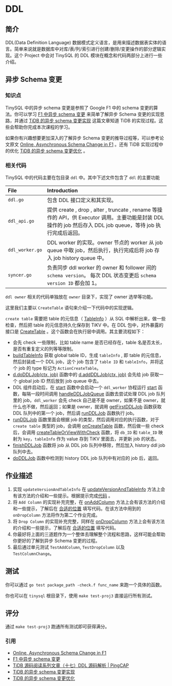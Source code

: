 # DDL

## 简介

DDL(Data Definition Language) 数据模式定义语言，是用来描述数据表实体的语言。简单来说就是数据库中对库/表/列/索引进行创建/删除/变更操作的部分逻辑实现。这个 Project 中会对 TinySQL 的 DDL 模块在概念和代码两部分上进行一些介绍。

## 异步 Schema 变更

### 知识点

TinySQL 中的异步 schema 变更是参照了 Google F1 中的 schema 变更的算法。你可以学习 [F1 中异步 schema 变更](https://github.com/ngaut/builddatabase/blob/master/f1/schema-change.md) 来简单了解异步 Schema 变更的实现思路，并通过 [TiDB 的异步 schema 变更实现](https://github.com/ngaut/builddatabase/blob/master/f1/schema-change-implement.md) 这篇文章知道 TiDB 的实现过程。这些会帮助你完成本次课程的学习。

如果你有兴趣想要更加深入的了解异步 Schema 变更的推导过程等，可以参考论文原文 [Online, Asynchronous Schema Change in F1](http://static.googleusercontent.com/media/research.google.com/zh-CN//pubs/archive/41376.pdf) 。还有 TiDB 实现过程中的优化
[TiDB 的异步 schema 变更优化](http://zimulala.github.io/2017/12/24/optimize/) 。

### 相关代码

TinySQL 中的代码主要在包目录 `ddl` 中。其中下述文件包含了 `ddl` 的主要功能

| File | Introduction |
| :------------- | :------------------------------------------ |
| `ddl.go` | 包含 DDL 接口定义和其实现。 |
| `ddl_api.go` | 提供 create , drop , alter , truncate , rename 等操作的 API，供 Executor 调用。主要功能是封装 DDL 操作的 job 然后存入 DDL job queue，等待 job 执行完成后返回。|
| `ddl_worker.go` | DDL worker 的实现。owner 节点的 worker 从 job queue 中取 job，然后执行，执行完成后将 job 存入 job history queue 中。|
| `syncer.go` | 负责同步 ddl worker 的 owner 和 follower 间的 `schema version`。 每次 DDL 状态变更后 `schema version ID` 都会加 1。|

`ddl owner` 相关的代码单独放在 `owner` 目录下，实现了 owner 选举等功能。

这里我们主要以 `CreateTable` 语句来介绍一下代码中的实现逻辑。

`create table` 需要把 table 的元信息（ [TableInfo](https://github.com/pingcap-incubator/tinysql/blob/course/parser/model/model.go#L180) ）从 SQL 中解析出来，做一些检查，然后把 table 的元信息持久化保存到 TiKV 中。在 DDL 包中，对外暴露的接口是 [CreateTable](https://github.com/pingcap-incubator/tinysql/blob/course/ddl/ddl_api.go#L846) 。这个函数会在执行层中调用。其主要流程如下：

* 会先 check 一些限制，比如 table name 是否已经存在，table 名是否太长，是否有重复定义的列等等限制。
* [buildTableInfo](https://github.com/pingcap-incubator/tinysql/blob/course/ddl/ddl_api.go#L712) 获取 global table ID，生成 `tableInfo` , 即 table 的元信息，然后封装成一个 DDL job，这个 job 包含了 `table ID` 和 `tableInfo`，并将这个 job 的 type 标记为 `ActionCreateTable`。
* [d.doDDLJob(ctx, job)](https://github.com/pingcap-incubator/tinysql/blob/course/ddl/ddl.go#L421) 函数中的 [d.addDDLJob(ctx, job)](https://github.com/pingcap-incubator/tinysql/blob/course/ddl/ddl.go#L182) 会先给 job 获取一个 global job ID 然后放到 job queue 中去。
* DDL 组件启动后，在 [start](https://github.com/pingcap-incubator/tinysql/blob/course/ddl/ddl.go#L285) 函数中会启动一个 `ddl_worker` 协程运行 [start](https://github.com/pingcap-incubator/tinysql/blob/course/ddl/ddl_worker.go#L112) 函数，每隔一段时间调用 [handleDDLJobQueue](https://github.com/pingcap-incubator/tinysql/blob/course/ddl/ddl_worker.go#L300) 函数去尝试处理 DDL job 队列里的 job，`ddl_worker` 会先 check 自己是不是 owner，如果不是 owner，就什么也不做，然后返回；如果是 owner，就调用 [getFirstDDLJob](https://github.com/pingcap-incubator/tinysql/blob/course/ddl/ddl_worker.go#L219) 函数获取 DDL 队列中的第一个 job，然后调 [runDDLJob](https://github.com/pingcap-incubator/tinysql/blob/course/ddl/ddl_worker.go#L427) 函数执行 job。
* [runDDLJob](https://github.com/pingcap-incubator/tinysql/blob/course/ddl/ddl_worker.go#L452) 函数里面会根据 job 的类型，然后调用对应的执行函数，对于 `create table` 类型的 job，会调用 [onCreateTable](https://github.com/pingcap-incubator/tinysql/blob/course/ddl/table.go#L32) 函数，然后做一些 check 后，会调用 [createTableOrViewWithCheck](https://github.com/pingcap-incubator/tinysql/blob/course/ddl/table.go#L66) 函数，将 `db_ID` 和 `table_ID` 映射为 `key`，`tableInfo` 作为 value 存到 TiKV 里面去，并更新 job 的状态。
* [finishDDLJob](https://github.com/pingcap-incubator/tinysql/blob/course/ddl/ddl_worker.go#L257) 函数将 job 从 DDL job 队列中移除，然后加入 history ddl job 队列中去。
* [doDDLJob](https://github.com/pingcap-incubator/tinysql/blob/course/ddl/ddl.go#L449) 函数中检测到 history DDL job 队列中有对应的 job 后，返回。

## 作业描述

1. 实现 `updateVersionAndTableInfo` 在 [updateVersionAndTableInfo](https://github.com/pingcap-incubator/tinysql/blob/course/ddl/table.go#L360) 方法上会有该方法的介绍和一些提示。根据提示完成[代码](https://github.com/pingcap-incubator/tinysql/blob/course/ddl/table.go#L378) 。
2. 将 `Add Column` 的实现补充完整，在 [onAddColumn](https://github.com/pingcap-incubator/tinysql/blob/course/ddl/column.go#L136) 方法上会有该方法的介绍和一些提示，了解后在 [合适的位置](https://github.com/pingcap-incubator/tinysql/blob/course/ddl/column.go#L194) 填写代码。在该方法中用到的 `onDropColumn` 方法将作为第二个作业完成。
3. 将 `Drop Column` 的实现补充完整，同样在 [onDropColumn](https://github.com/pingcap-incubator/tinysql/blob/course/ddl/column.go#L216) 方法上会有该方法的介绍和一些提示，了解后在 [合适的位置](https://github.com/pingcap-incubator/tinysql/blob/course/ddl/column.go#L245) 填写代码。
4. 你最好将上面的三道题作为一个整体去理解整个流程和思路，这样可能会帮助你更好的了解到异步 Schema 变更的过程。
5. 最后通过单元测试 `TestAddColumn`, `TestDropColumn` 以及 `TestColumnChange`。

## 测试

你可以通过 `go test package_path -check.f func_name` 来跑一个具体的函数。

你也可以在 `tinysql` 根目录下，使用 `make test-proj3` 直接运行所有测试。

## 评分

通过 `make test-proj3` 跑通所有测试即可获得满分。

### 引用

* [Online, Asynchronous Schema Change in F1](http://static.googleusercontent.com/media/research.google.com/zh-CN//pubs/archive/41376.pdf)
* [F1 中异步 schema 变更](https://github.com/ngaut/builddatabase/blob/master/f1/schema-change.md)
* [TiDB 源码阅读系列文章（十七）DDL 源码解析 | PingCAP](https://pingcap.com/zh/blog/tidb-source-code-reading-17)
* [TiDB 的异步 schema 变更实现](https://github.com/ngaut/builddatabase/blob/master/f1/schema-change-implement.md)
* [TiDB 的异步 schema 变更优化](http://zimulala.github.io/2017/12/24/optimize/)
